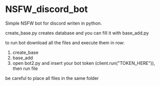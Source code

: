 # NSFW_discord_bot
Simple NSFW bot for discord writen in python.

create_base.py creates database and you can fill it with base_add.py

to run bot download all the files and execute them in row:
1. create_base
2. base_add
3. open bot2.py and insert your bot token (client.run("TOKEN_HERE")), then run file

be careful to place all files in the same folder
